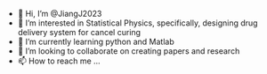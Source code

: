 - 👋 Hi, I’m @JiangJ2023
- 👀 I’m interested in Statistical Physics, specifically, designing drug delivery system for cancel curing
- 🌱 I’m currently learning python and Matlab
- 💞️ I’m looking to collaborate on creating papers and research
- 📫 How to reach me ...

<!---
JiangJ2023/JiangJ2023 is a ✨ special ✨ repository because its `README.md` (this file) appears on your GitHub profile.
You can click the Preview link to take a look at your changes.
--->
